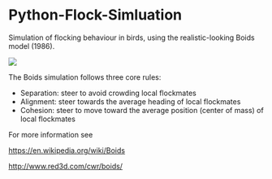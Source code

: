 # Python-Flock-Simluation
Simulation of flocking behaviour in birds, using the realistic-looking Boids model (1986).

<img src=https://i.imgur.com/0wifowN.gif>

<p>
The Boids simulation follows three core rules:

* Separation: steer to avoid crowding local flockmates
* Alignment: steer towards the average heading of local flockmates 
* Cohesion: steer to move toward the average position (center of mass) of local flockmates

For more information see

https://en.wikipedia.org/wiki/Boids

http://www.red3d.com/cwr/boids/
 
